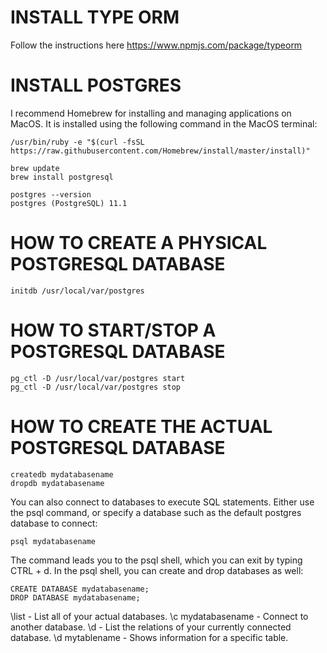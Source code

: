

INSTALL TYPE ORM
===================
Follow the instructions here
https://www.npmjs.com/package/typeorm


INSTALL POSTGRES
==================
I recommend Homebrew for installing and managing applications on MacOS. It is installed using the following command in the MacOS terminal:

```
/usr/bin/ruby -e "$(curl -fsSL https://raw.githubusercontent.com/Homebrew/install/master/install)"
```

```
brew update
brew install postgresql
```

```
postgres --version
postgres (PostgreSQL) 11.1
```

HOW TO CREATE A PHYSICAL POSTGRESQL DATABASE
===============================================

```
initdb /usr/local/var/postgres
```

HOW TO START/STOP A POSTGRESQL DATABASE
=========================================

```
pg_ctl -D /usr/local/var/postgres start
pg_ctl -D /usr/local/var/postgres stop
```

HOW TO CREATE THE ACTUAL POSTGRESQL DATABASE
=============================================

```
createdb mydatabasename
dropdb mydatabasename
```

You can also connect to databases to execute SQL statements. Either use the psql command, or specify a database such as the default postgres database to connect:

```
psql mydatabasename
```

The command leads you to the psql shell, which you can exit by typing CTRL + d. In the psql shell, you can create and drop databases as well:

```
CREATE DATABASE mydatabasename;
DROP DATABASE mydatabasename;
```

\list - List all of your actual databases.
\c mydatabasename - Connect to another database.
\d - List the relations of your currently connected database.
\d mytablename - Shows information for a specific table.


